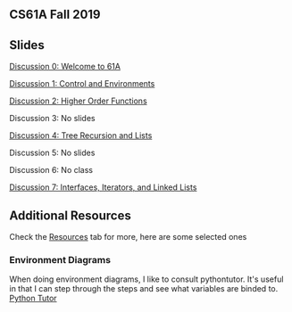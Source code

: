 ## CS61A Fall 2019
## Slides
[Discussion 0: Welcome to 61A](https://docs.google.com/presentation/d/1axHt3pNJ8QCzL8kg69Evjvgxf9AF5CTYTLCKAmjWdH8/edit?usp=sharing)

[Discussion 1: Control and Environments](https://docs.google.com/presentation/d/1JUl1pzORRTRfntylnPZg3C3XQ6DZO761NkHptzOvHco/edit?usp=sharing)

[Discussion 2: Higher Order Functions](https://docs.google.com/presentation/d/1KvzLaDHW57VXmNr6ZrlxrgyjFTadD7gcBmb5AlcgmSw/edit?usp=sharing)

Discussion 3:
No slides

[Discussion 4: Tree Recursion and Lists](https://docs.google.com/presentation/d/1RJjMtp4JVwBrYUoqwTu6QV9nH3hHQPLdcSx6E6-ppS4/edit?usp=sharing)

Discussion 5:
No slides

Discussion 6:
No class

[Discussion 7: Interfaces, Iterators, and Linked Lists](https://docs.google.com/presentation/d/1NYkSydUVsTBbDArFb5awVw8cdeFn512K7wexNMOaow8/edit?usp=sharing)


## Additional Resources
Check the [Resources](https://cs61a.org/resources.html) tab for more, here are some selected ones  

### Environment Diagrams
When doing environment diagrams, I like to consult pythontutor. It's useful in that I can step through the steps and see what variables are binded to.
[Python Tutor](http://pythontutor.com/visualize.html#mode=edit)  
